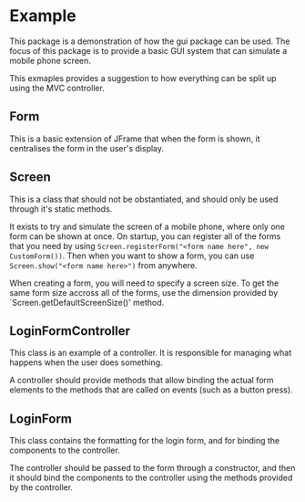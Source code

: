 # Example

This package is a demonstration of how the gui package can be used. The focus of this package is to provide a basic GUI 
system that can simulate a mobile phone screen.

This exmaples provides a suggestion to how everything can be split up using the MVC controller.

## Form

This is a basic extension of JFrame that when the form is shown, it centralises the form in the user's display.

## Screen

This is a class that should not be obstantiated, and should only be used through it's static methods.

It exists to try and simulate the screen of a mobile phone, where only one form can be shown at once. On 
startup, you can register all of the forms that you need by using `Screen.registerForm("<form name here", new CustomForm())`.
Then when you want to show a form, you can use `Screen.show("<form name here>")` from anywhere.

When creating a form, you will need to specify a screen size. To get the same form size accross all of the forms, use the 
dimension provided by `Screen.getDefaultScreenSize()' method.


## LoginFormController

This class is an example of a controller. It is responsible for managing what happens when the user does something.

A controller should provide methods that allow binding the actual form elements to the methods that are called on events (such as a button press).

## LoginForm

This class contains the formatting for the login form, and for binding the components to the controller.

The controller should be passed to the form through a constructor, and then it should bind the components to the controller using the methods provided by the controller.